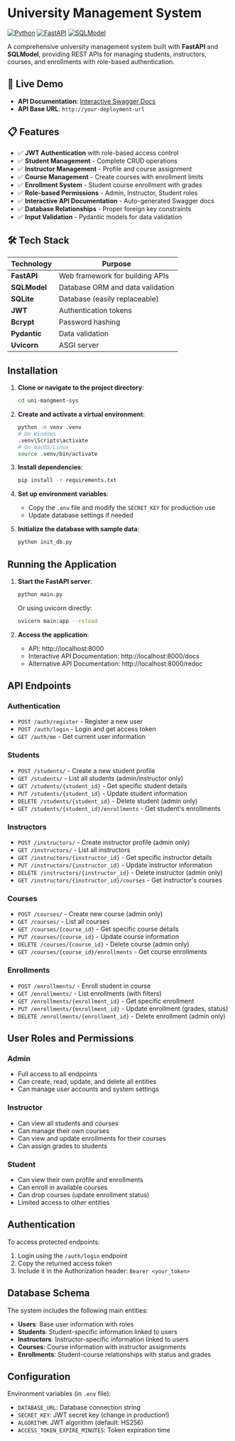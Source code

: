 # University Management System

[![Python](https://img.shields.io/badge/Python-3.8%2B-blue)](https://www.python.org/)
[![FastAPI](https://img.shields.io/badge/FastAPI-0.100%2B-green)](https://fastapi.tiangolo.com/)
[![SQLModel](https://img.shields.io/badge/SQLModel-Latest-red)](https://sqlmodel.tiangolo.com/)

A comprehensive university management system built with **FastAPI** and **SQLModel**, providing REST APIs for managing students, instructors, courses, and enrollments with role-based authentication.

## 🚀 Live Demo

- **API Documentation**: [Interactive Swagger Docs](http://your-deployment-url/docs)
- **API Base URL**: `http://your-deployment-url`

## 📋 Features

- ✅ **JWT Authentication** with role-based access control
- ✅ **Student Management** - Complete CRUD operations
- ✅ **Instructor Management** - Profile and course assignment
- ✅ **Course Management** - Create courses with enrollment limits
- ✅ **Enrollment System** - Student course enrollment with grades
- ✅ **Role-based Permissions** - Admin, Instructor, Student roles
- ✅ **Interactive API Documentation** - Auto-generated Swagger docs
- ✅ **Database Relationships** - Proper foreign key constraints
- ✅ **Input Validation** - Pydantic models for data validation

## 🛠️ Tech Stack

| Technology | Purpose |
|------------|---------|
| **FastAPI** | Web framework for building APIs |
| **SQLModel** | Database ORM and data validation |
| **SQLite** | Database (easily replaceable) |
| **JWT** | Authentication tokens |
| **Bcrypt** | Password hashing |
| **Pydantic** | Data validation |
| **Uvicorn** | ASGI server |

## Installation

1. **Clone or navigate to the project directory**:
   ```bash
   cd uni-mangment-sys
   ```

2. **Create and activate a virtual environment**:
   ```bash
   python -m venv .venv
   # On Windows
   .venv\Scripts\activate
   # On macOS/Linux
   source .venv/bin/activate
   ```

3. **Install dependencies**:
   ```bash
   pip install -r requirements.txt
   ```

4. **Set up environment variables**:
   - Copy the `.env` file and modify the `SECRET_KEY` for production use
   - Update database settings if needed

5. **Initialize the database with sample data**:
   ```bash
   python init_db.py
   ```

## Running the Application

1. **Start the FastAPI server**:
   ```bash
   python main.py
   ```
   Or using uvicorn directly:
   ```bash
   uvicorn main:app --reload
   ```

2. **Access the application**:
   - API: http://localhost:8000
   - Interactive API Documentation: http://localhost:8000/docs
   - Alternative API Documentation: http://localhost:8000/redoc

## API Endpoints

### Authentication
- `POST /auth/register` - Register a new user
- `POST /auth/login` - Login and get access token
- `GET /auth/me` - Get current user information

### Students
- `POST /students/` - Create a new student profile
- `GET /students/` - List all students (admin/instructor only)
- `GET /students/{student_id}` - Get specific student details
- `PUT /students/{student_id}` - Update student information
- `DELETE /students/{student_id}` - Delete student (admin only)
- `GET /students/{student_id}/enrollments` - Get student's enrollments

### Instructors
- `POST /instructors/` - Create instructor profile (admin only)
- `GET /instructors/` - List all instructors
- `GET /instructors/{instructor_id}` - Get specific instructor details
- `PUT /instructors/{instructor_id}` - Update instructor information
- `DELETE /instructors/{instructor_id}` - Delete instructor (admin only)
- `GET /instructors/{instructor_id}/courses` - Get instructor's courses

### Courses
- `POST /courses/` - Create new course (admin only)
- `GET /courses/` - List all courses
- `GET /courses/{course_id}` - Get specific course details
- `PUT /courses/{course_id}` - Update course information
- `DELETE /courses/{course_id}` - Delete course (admin only)
- `GET /courses/{course_id}/enrollments` - Get course enrollments

### Enrollments
- `POST /enrollments/` - Enroll student in course
- `GET /enrollments/` - List enrollments (with filters)
- `GET /enrollments/{enrollment_id}` - Get specific enrollment
- `PUT /enrollments/{enrollment_id}` - Update enrollment (grades, status)
- `DELETE /enrollments/{enrollment_id}` - Delete enrollment (admin only)

## User Roles and Permissions

### Admin
- Full access to all endpoints
- Can create, read, update, and delete all entities
- Can manage user accounts and system settings

### Instructor
- Can view all students and courses
- Can manage their own courses
- Can view and update enrollments for their courses
- Can assign grades to students

### Student
- Can view their own profile and enrollments
- Can enroll in available courses
- Can drop courses (update enrollment status)
- Limited access to other entities

## Authentication

To access protected endpoints:

1. Login using the `/auth/login` endpoint
2. Copy the returned access token
3. Include it in the Authorization header: `Bearer <your_token>`

## Database Schema

The system includes the following main entities:

- **Users**: Base user information with roles
- **Students**: Student-specific information linked to users
- **Instructors**: Instructor-specific information linked to users
- **Courses**: Course information with instructor assignments
- **Enrollments**: Student-course relationships with status and grades

## Configuration

Environment variables (in `.env` file):

- `DATABASE_URL`: Database connection string
- `SECRET_KEY`: JWT secret key (change in production!)
- `ALGORITHM`: JWT algorithm (default: HS256)
- `ACCESS_TOKEN_EXPIRE_MINUTES`: Token expiration time

